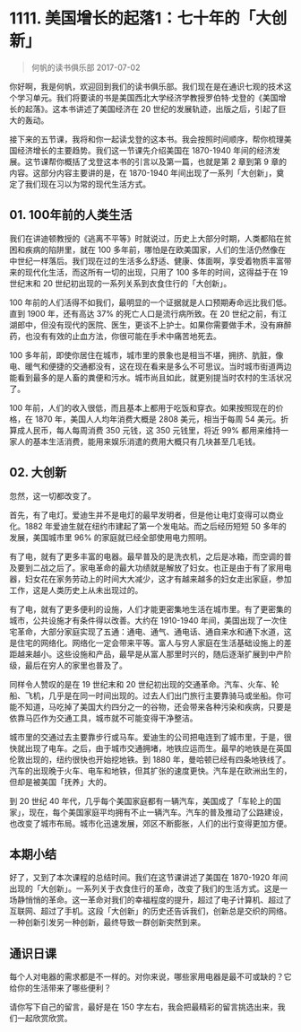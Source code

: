 # 1111. 美国增长的起落1：七十年的「大创新」
> 何帆的读书俱乐部
2017-07-02

你好啊，我是何帆，欢迎回到我们的读书俱乐部。我们现在是在通识七观的技术这个学习单元。我们将要读的书是美国西北大学经济学教授罗伯特·戈登的《美国增长的起落》。这本书讲述了美国经济在 20 世纪的发展轨迹，出版之后，引起了巨大的轰动。

接下来的五节课，我将和你一起读戈登的这本书。我会按照时间顺序，帮你梳理美国经济增长的主要趋势。我们这一节课先介绍美国在 1870-1940 年间的经济发展。这节课帮你概括了戈登这本书的引言以及第一篇，也就是第 2 章到第 9 章的内容。这部分内容主要讲的是，在 1870-1940 年间出现了一系列「大创新」，奠定了我们现在习以为常的现代生活方式。

## 01. 100年前的人类生活

我们在讲迪顿教授的《逃离不平等》时就说过，历史上大部分时期，人类都陷在贫困和疾病的陷阱里，就在 100 多年前，哪怕是在欧美国家，人们的生活仍然像在中世纪一样落后。我们现在过的生活多么舒适、健康、体面啊，享受着物质丰富带来的现代化生活，而这所有一切的出现，只用了 100 多年的时间，这得益于在 19 世纪末和 20 世纪初出现的一系列关系到衣食住行的「大创新」。

100 年前的人们活得不如我们，最明显的一个证据就是人口预期寿命远比我们低。直到 1900 年，还有高达 37% 的死亡人口是流行病所致。在 20 世纪之前，有江湖郎中，但没有现代的医院、医生，更谈不上护士。如果你需要做手术，没有麻醉药，也没有有效的止血方法，你很可能在手术中痛苦地死去。

100 多年前，即使你居住在城市，城市里的景象也是相当不堪，拥挤、肮脏，像电、暖气和便捷的交通都没有，这在现在看来是多么不可思议。当时城市街道两边能看到最多的是人畜的粪便和污水。城市尚且如此，就更别提当时农村的生活状况了。

100 年前，人们的收入很低，而且基本上都用于吃饭和穿衣。如果按照现在的价格，在 1870 年，美国人人均年消费大概是 2808 美元，相当于每周 54 美元。折算成人民币，每人每周消费 350 元钱，这 350 元钱里，将近 99% 都用来维持一家人的基本生活消费，能用来娱乐消遣的费用大概只有几块甚至几毛钱。

## 02. 大创新

忽然，这一切都改变了。

首先，有了电灯。爱迪生并不是电灯的最早发明者，但是他让电灯变得可以商业化。1882 年爱迪生就在纽约市建起了第一个发电站。而之后经历短短 50 多年的发展，美国城市里 96% 的家庭就已经全部使用电力照明。

有了电，就有了更多丰富的电器。最早普及的是洗衣机，之后是冰箱，而空调的普及要到二战之后了。家电革命的最大功绩就是解放了妇女。也正是由于有了家用电器，妇女花在家务劳动上的时间大大减少，这才有越来越多的妇女走出家庭，参加工作，这是人类历史上从未出现过的。

有了电，就有了更多便利的设施，人们才能更密集地生活在城市里。有了更密集的城市，公共设施才有条件得以改善。大约在 1910-1940 年间，美国出现了一次住宅革命，大部分家庭实现了五通：通电、通气、通电话、通自来水和通下水道，这是住宅的网络化。网络化一定会带来平等。富人与穷人家庭在生活基础设施上的差距越来越小。这些设施和产品，最早是从富人那里时兴的，随后逐渐扩展到中产阶级，最后在穷人的家里也普及了。

同样令人赞叹的是在 19 世纪末和 20 世纪初出现的交通革命。汽车、火车、轮船、飞机，几乎是在同一时间出现的。过去人们出门旅行主要靠骑马或坐船。你可能不知道，马吃掉了美国大约四分之一的谷物，还会带来各种污染和疾病，只要是依靠马匹作为交通工具，城市就不可能变得干净整洁。

城市里的交通过去主要靠步行或马车。爱迪生的公司把电连到了城市里，于是，很快就出现了电车。之后，由于城市交通拥堵，地铁应运而生。最早的地铁是在英国伦敦出现的，纽约很快也开始挖地铁。到 1880 年，曼哈顿已经有四条地铁线了。汽车的出现晚于火车、电车和地铁，但其扩张的速度更快。汽车是在欧洲出生的，但却是被美国「抚养」大的。

到 20 世纪 40 年代，几乎每个美国家庭都有一辆汽车，美国成了「车轮上的国家」，现在，每个美国家庭平均拥有不止一辆汽车。汽车的普及推动了公路建设，也改变了城市布局。城市化迅速发展，郊区不断膨胀，人们的出行变得更加方便。

## 本期小结

好了，又到了本次课程的总结时间。我们在这节课讲述了美国在 1870-1920 年间出现的「大创新」。一系列关于衣食住行的革命，改变了我们的生活方式。这是一场静悄悄的革命。这一革命对我们的幸福程度的提升，超过了电子计算机、超过了互联网、超过了手机。这段「大创新」的历史还告诉我们，创新总是交织的网络。一种创新引发另一种创新，最终导致一群创新突然到来。

## 通识日课

每个人对电器的需求都是不一样的。对你来说，哪些家用电器是最不可或缺的？它给你的生活带来了哪些便利？

请你写下自己的留言，最好是在 150 字左右，我会把最精彩的留言挑选出来，我们一起欣赏欣赏。